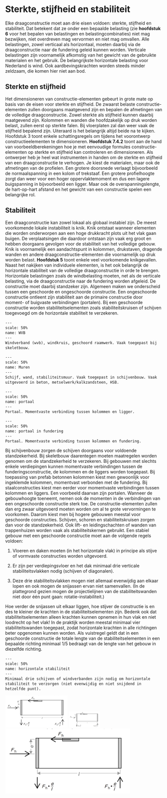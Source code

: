# Sterkte, stijfheid en stabiliteit

Elke draagconstructie moet aan drie eisen voldoen: sterkte, stijfheid en stabiliteit. Dat betekent dat ze onder een bepaalde belasting (zie **hoofdstuk 6** voor het bepalen van belastingen en belastingcombinaties) niet mag bezwijken, niet overdreven mag vervormen en niet mag omvallen. Alle belastingen, zowel verticaal als horizontaal, moeten daarbij via de draagconstructie naar de fundering geleid kunnen worden. Verticale belastingen zijn voornamelijk afkomstig van het gewicht van de gebruikte materialen en het gebruik. De belangrijkste horizontale belasting voor Nederland is wind. Ook aardbevingskrachten worden steeds minder zeldzaam, die komen hier niet aan bod.

## Sterkte en stijfheid
Het dimensioneren van constructie-elementen gebeurt in grote mate op basis van de eisen voor sterkte en stijfheid. De zwaarst belaste constructie-elementen zullen doorgaans maatgevend zijn en bepalen de afmetingen van de volledige draagconstructie. Zowel sterkte als stijfheid kunnen daarbij maatgevend zijn. Kolommen en wanden die hoofdzakelijk op druk worden belast, zullen eerst op sterkte falen. Bij vloerplaten zal dan weer vaak de stijfheid bepalend zijn. Uiteraard is het belangrijk altijd beide na te kijken. Hoofdstuk 3 toont enkele schattingsregels om tijdens het voorontwerp constructieelementen te dimensioneren. **Hoofdstuk 7.4.2** toont aan de hand van voorbeeldberekeningen hoe je met eenvoudige formules constructie-elementen op sterkte en stijfheid kan controleren en dimensioneren. Als ontwerper heb je heel wat instrumenten in handen om de sterkte en stijfheid van een draagconstructie te verhogen. Je kiest de materialen, maar ook de afmetingen van de profielen. Een grotere doorsnede verlaagt bijvoorbeeld de normaalspanning in een kolom of trekstaaf. Een grotere profielhoogte zorgt dan weer voor een hoger oppervlaktemoment en dus een lagere buigspanning in bijvoorbeeld een ligger. Maar ook de overspanningslengte, de hart-op-hart afstand en het gewicht van een constructie spelen een belangrijke rol.

## Stabiliteit
Een draagconstructie kan zowel lokaal als globaal instabiel zijn. De meest voorkomende lokale instabiliteit is knik. Knik ontstaat wanneer elementen die worden onderworpen aan een hoge drukkracht plots uit het vlak gaan buigen. De verplaatsingen die daardoor ontstaan zijn vaak erg groot en hebben doorgaans gevolgen voor de stabiliteit van het volledige gebouw. Knik is voornamelijk een aandachtspunt in kolommen, drukstaven, dragende wanden en andere draagconstructie-elementen die voornamelijk op druk worden belast. **Hoofdstuk 5** toont enkele veel voorkomende knikgevallen. Naast het nakijken van individuele elementen, is het ook belangrijk de horizontale stabiliteit van de volledige draagconstructie in orde te brengen. Horizontale belastingen zoals de windbelasting moeten, net als de verticale belasting, via de draagconstructie naar de fundering worden afgeleid. De constructie moet daarbij standzeker zijn. Algemeen maken we onderscheid tussen een geschoorde en ongeschoorde constructie. Een ongeschoorde constructie ontleent zijn stabiliteit aan de primaire constructie door moment- of buigvaste verbindingen (portalen). Bij een geschoorde constructie worden stabiliteitselementen zoals stabiliteitskruisen of schijven toegevoegd om de horizontale stabiliteit te verzekeren.

```{figure} Images/Figuur2WVB.jpg
---
scale: 50%
name: WVB
---
Windverband (wvb), windkruis, geschoord raamwerk. Vaak toegepast bij skeletbouw.
```

```{figure} Images/Figuur3Muren.jpg
---
scale: 50%
name: Muren
---
Schijf, wand, stabiliteitsmuur. Vaak toegepast in schijvenbouw. Vaak uitgevoerd in beton, metselwerk/kalkzandsteen, HSB.
```

```{figure} Images/Figuur4portaal.jpg
---
scale: 50%
name: portaal
---
Portaal. Momentvaste verbinding tussen kolommen en ligger.
```

```{figure} Images/Figuur5portaalinfundering.jpg
---
scale: 50%
name: portaal in fundering
---
Portaal. Momentvaste verbinding tussen kolommen en fundering.
```

Bij schijvenbouw zorgen de schijven doorgaans voor voldoende standzekerheid. Bij skeletbouw daarentegen moeten maatregelen worden genomen om de standzekerheid te verzekeren. Bij gebouwen met slechts enkele verdiepingen kunnen momentvaste verbindingen tussen de funderingsconstructie, de kolommen en de liggers worden toegepast. Bij toepassing van prefab betonnen kolommen kiest men gewoonlijk voor ingeklemde kolommen, momentvast verbonden met de fundering. Bij staalconstructies kiest men eerder voor momentvaste verbindingen tussen kolommen en liggers. Een voorbeeld daarvan zijn portalen. Wanneer de gebouwhoogte toeneemt, nemen ook de momenten in de verbindingen van een ongeschoorde constructie sterk toe. De constructie-elementen zullen dan erg zwaar uitgevoerd moeten worden om al te grote vervormingen te voorkomen. Daarom kiest men bij hogere gebouwen meestal voor geschoorde constructies. Schijven, schoren en stabiliteitskruisen zorgen dan voor de standzekerheid. Ook lift- en leidingschachten of wanden van trappenhuizen worden vaak als stabiliteitskernen gebruikt. Een stabiel gebouw met een geschoorde constructie moet aan de volgende regels voldoen:

1. Vloeren en daken moeten (in het horizontale vlak) in principe als stijve of vormvaste constructies worden uitgevoerd.

2. Er zijn per verdiepingsvloer en het dak minimaal drie verticale stabiliteitsvlakken nodig (schijven of diagonalen).

3. Deze drie stabiliteitsvlakken mogen niet allemaal evenwijdig aan elkaar lopen en ook mogen de snijassen ervan niet samenvallen. (In de plattegrond gezien mogen de projectielijnen van de stabiliteitswanden niet door één punt gaan: rotatie-instabiliteit.)

Hoe verder de snijassen uit elkaar liggen, hoe stijver de constructie is en des te kleiner de krachten in de stabiliteitselementen zijn. Bedenk ook dat stabiliteitselementen alleen krachten kunnen opnemen in hun vlak en niet loodrecht op het vlak! In de praktijk worden meestal minimaal vier stabiliteitswanden toegepast, zodat horizontale krachten in alle richtingen beter opgenomen kunnen worden. Als vuistregel geldt dat in een geschoorde constructie de totale lengte van de stabiliteitselementen in een bepaalde richting minimaal 1/5 bedraagt van de lengte van het gebouw in diezelfde richting.

```{figure} Images/Figuur6horizontalestabiliteit.jpg
---
scale: 50%
name: horizontale stabiliteit
---
Minimaal drie schijven of windverbanden zijn nodig om horizontale stabiliteit te verzorgen (niet evenwijdig en niet snijdend in hetzelfde punt).
```

<img src="Images/Figuur6horizontalestabiliteit.jpg" alt="horizontale stabiliteit" width="200px">

<img src="Images/Figuur6horizontalestabiliteit.jpg" alt="horizontale stabiliteit" width="100px">

<img src="Images/Figuur6horizontalestabiliteit.jpg" alt="horizontale stabiliteit" width="400px">